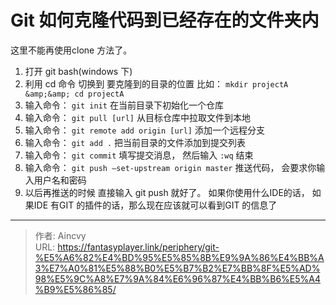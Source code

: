 # Git 如何克隆代码到已经存在的文件夹内


这里不能再使用clone 方法了。

1. 打开 git bash(windows 下)
2. 利用 cd 命令 切换到 要克隆到的目录的位置 比如： `mkdir projectA &amp;&amp; cd projectA`
3. 输入命令： `git init` 在当前目录下初始化一个仓库
4. 输入命令： `git pull [url]` 从目标仓库中拉取文件到本地
5. 输入命令： `git remote add origin [url]` 添加一个远程分支
6. 输入命令： `git add .` 把当前目录的文件添加到提交列表
7. 输入命令： `git commit` 填写提交消息， 然后输入 `:wq` 结束
8. 输入命令： `git push –set-upstream origin master` 推送代码， 会要求你输入用户名和密码
9. 以后再推送的时候 直接输入 git push 就好了。 如果你使用什么IDE的话， 如果IDE 有GIT 的插件的话，那么现在应该就可以看到GIT 的信息了



---

> 作者: Aincvy  
> URL: https://fantasyplayer.link/periphery/git-%E5%A6%82%E4%BD%95%E5%85%8B%E9%9A%86%E4%BB%A3%E7%A0%81%E5%88%B0%E5%B7%B2%E7%BB%8F%E5%AD%98%E5%9C%A8%E7%9A%84%E6%96%87%E4%BB%B6%E5%A4%B9%E5%86%85/  

